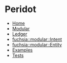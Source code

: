 # Peridot

* [Home][home]
* [Modular](/peridot/docs/modular/getting_started.md)
* [Ledger](/src/ledger/docs/README.md)
* [fuchsia::modular::Intent](/peridot/docs/modular/intent.md)
* [fuchsia::modular::Entity](/peridot/docs/modular/entity.md)
* [Examples](/peridot/examples)
* [Tests](/peridot/tests)

[home]: /peridot/README.md
[logo]: /peridot/docs/images/fuchsia-logo-32x32.png
